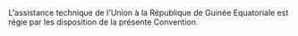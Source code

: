 L'assistance technique de l'Union à la République de Guinée Equatoriale est régie par les disposition de la présente Convention.